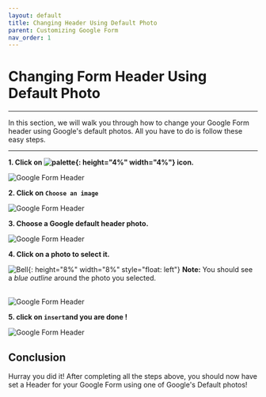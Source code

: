 ```yaml
---
layout: default
title: Changing Header Using Default Photo
parent: Customizing Google Form
nav_order: 1
---
```


# Changing Form Header Using Default Photo

---

In this section, we will walk you through how to change your Google Form header using Google's default photos. All you have to do is follow these easy steps.

---

**1. Click on ![palette](https://github.com/kevtrng/Google-Forms-Guide/blob/gh-pages/docs/images/icons/paint-palette.png?raw=true){: height="4%" width="4%"} icon.**

![Google Form Header](https://github.com/kevtrng/Google-Forms-Guide/blob/gh-pages/docs/images/customizingForm/1_changing_header.png?raw=true)

**2. Click on `Choose an image`**

![Google Form Header](https://github.com/kevtrng/Google-Forms-Guide/blob/gh-pages/docs/images/customizingForm/2_changing_header.png?raw=true)

**3. Choose a Google default header photo.**

![Google Form Header](https://github.com/kevtrng/Google-Forms-Guide/blob/gh-pages/docs/images/customizingForm/3_changing_header.png?raw=true)

**4. Click on a photo to select it.**

![Bell](https://github.com/kevtrng/Google-Forms-Guide/blob/gh-pages/docs/images/icons/bell.png?raw=true){: height="8%" width="8%" style="float: left"}
**Note:** You should see a _blue outline_ around the photo you selected.
<br />
<br />

![Google Form Header](https://github.com/kevtrng/Google-Forms-Guide/blob/gh-pages/docs/images/customizingForm/4_changing_header.png?raw=true)

**5. click on `insert`and you are done !**

![Google Form Header](https://github.com/kevtrng/Google-Forms-Guide/blob/gh-pages/docs/images/customizingForm/5_changing_header.png?raw=true)

## Conclusion

Hurray you did it!
After completing all the steps above, you should now have set a Header for your Google Form using one of Google's Default photos!